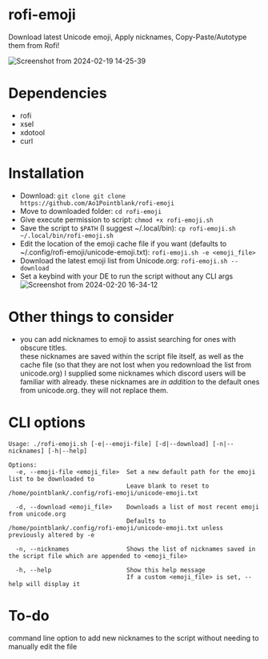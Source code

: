 # rofi-emoji
Download latest Unicode emoji, Apply nicknames, Copy-Paste/Autotype them from Rofi! 

![Screenshot from 2024-02-19 14-25-39](https://github.com/Ao1Pointblank/rofi-emoji/assets/88149675/55a8cde8-2168-4e1f-9e77-17bcc46b0ba8)

# Dependencies
- rofi
- xsel
- xdotool
- curl

# Installation
- Download: ``git clone git clone https://github.com/Ao1Pointblank/rofi-emoji``
- Move to downloaded folder: ``cd rofi-emoji``
- Give execute permission to script: ``chmod +x rofi-emoji.sh``
- Save the script to ``$PATH`` (I suggest ~/.local/bin): ``cp rofi-emoji.sh ~/.local/bin/rofi-emoji.sh``
- Edit the location of the emoji cache file if you want (defaults to ~/.config/rofi-emoji/unicode-emoji.txt): ``rofi-emoji.sh -e <emoji_file>``  
- Download the latest emoji list from Unicode.org: ``rofi-emoji.sh --download``
- Set a keybind with your DE to run the script without any CLI args
![Screenshot from 2024-02-20 16-34-12](https://github.com/Ao1Pointblank/rofi-emoji/assets/88149675/ec03a352-9857-4de7-8857-e3feab629b98)

# Other things to consider
- you can add nicknames to emoji to assist searching for ones with obscure titles.  
  these nicknames are saved within the script file itself, as well as the cache file (so that they are not lost when you redownload the list from unicode.org)
  I supplied some nicknames which discord users will be familiar with already.
  these nicknames are *in addition* to the default ones from unicode.org. they will not replace them.

# CLI options
```
Usage: ./rofi-emoji.sh [-e|--emoji-file] [-d|--download] [-n|--nicknames] [-h|--help]

Options:
  -e, --emoji-file <emoji_file>  Set a new default path for the emoji list to be downloaded to
                                 Leave blank to reset to /home/pointblank/.config/rofi-emoji/unicode-emoji.txt

  -d, --download <emoji_file>    Downloads a list of most recent emoji from unicode.org
                                 Defaults to /home/pointblank/.config/rofi-emoji/unicode-emoji.txt unless previously altered by -e

  -n, --nicknames                Shows the list of nicknames saved in the script file which are appended to <emoji_file>

  -h, --help                     Show this help message
                                 If a custom <emoji_file> is set, --help will display it
```

# To-do
command line option to add new nicknames to the script without needing to manually edit the file
